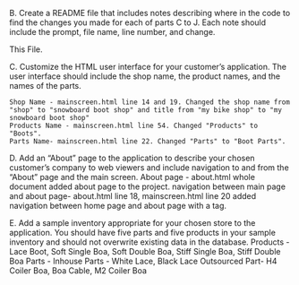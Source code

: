 B.  Create a README file that includes notes describing where in the code to find the changes you made for each of parts C to J. Each note should include the prompt, file name, line number, and change.

This File.

C.  Customize the HTML user interface for your customer’s application. The user interface should include the shop name, the product names, and the names of the parts.

    Shop Name - mainscreen.html line 14 and 19. Changed the shop name from "shop" to "snowboard boot shop" and title from "my bike shop" to "my snowboard boot shop"
    Products Name - mainscreen.html line 54. Changed "Products" to "Boots".
    Parts Name- mainscreen.html line 22. Changed "Parts" to "Boot Parts".

D.  Add an “About” page to the application to describe your chosen customer’s company to web viewers and include navigation to and from the “About” page and the main screen.
    About page - about.html whole document added about page to the project.
    navigation between main page and about page- about.html line 18, mainscreen.html line 20 added navigation between home page and about page with a tag.

E.  Add a sample inventory appropriate for your chosen store to the application. You should have five parts and five products in your sample inventory and should not overwrite existing data in the database.
    Products - Lace Boot, Soft Single Boa, Soft Double Boa, Stiff Single Boa, Stiff Double Boa
    Parts - Inhouse Parts - White Lace, Black Lace Outsourced Part- H4 Coiler Boa, Boa Cable, M2 Coiler Boa
